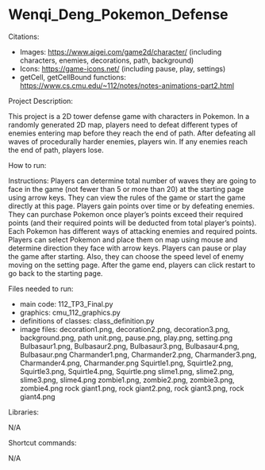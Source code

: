 # Wenqi_Deng_Pokemon_Defense

Citations:
- Images: https://www.aigei.com/game2d/character/       (including characters, enemies, decorations, path, background)
- Icons:  https://game-icons.net/       (including pause, play, settings)
- getCell, getCellBound functions: https://www.cs.cmu.edu/~112/notes/notes-animations-part2.html

Project Description:

This project is a 2D tower defense game with characters in Pokemon. In a randomly generated 2D map, players need to defeat different types of enemies entering map before they reach the end of path. After defeating all waves of procedurally harder enemies, players win. If any enemies reach the end of path, players lose.

How to run:

Instructions:
Players can determine total number of waves they are going to face in the game (not fewer than 5 or more than 20) at the starting page using arrow keys. They can view the rules of the game or start the game directly at this page.
Players gain points over time or by defeating enemies. They can purchase Pokemon once player’s points exceed their required points (and their required points will be deducted from total player’s points). Each Pokemon has different ways of attacking enemies and required points. Players can select Pokemon and place them on map using mouse and determine direction they face with arrow keys.
Players can pause or play the game after starting. Also, they can choose the speed level of enemy moving on the setting page.
After the game end, players can click restart to go back to the starting page.

Files needed to run:
- main code: 112_TP3_Final.py
- graphics: cmu_112_graphics.py
- definitions of classes: class_definition.py
- image files:
decoration1.png, decoration2.png, decoration3.png, 
background.png, path unit.png, pause.png, play.png, setting.png
Bulbasaur1.png, Bulbasaur2.png, Bulbasaur3.png, Bulbasaur4.png, Bulbasaur.png
Charmander1.png, Charmander2.png, Charmander3.png, Charmander4.png, Charmander.png
Squirtle1.png, Squirtle2.png, Squirtle3.png, Squirtle4.png, Squirtle.png
slime1.png, slime2.png, slime3.png, slime4.png
zombie1.png, zombie2.png, zombie3.png, zombie4.png
rock giant1.png, rock giant2.png, rock giant3.png, rock giant4.png

Libraries: 

N/A

Shortcut commands:

N/A
